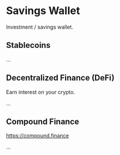 # Savings Wallet

Investment / savings wallet.

## Stablecoins

...

## Decentralized Finance (DeFi)

Earn interest on your crypto.

...

## Compound Finance

https://compound.finance

...
